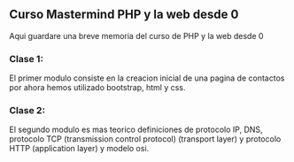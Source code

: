 ## Curso Mastermind PHP y la web desde 0

Aqui guardare una breve memoria del curso de PHP y la web desde 0

### **Clase 1**:
El primer modulo consiste en la creacion inicial de una pagina de contactos
por ahora hemos utilizado bootstrap, html y css.

### **Clase 2**:
El segundo modulo es mas teorico definiciones de protocolo IP, DNS, protocolo TCP 
(transmission control protocol) (transport layer) y protocolo HTTP (application layer) 
y modelo osi.  
